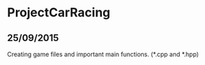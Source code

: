 # ProjectCarRacing

## 25/09/2015
Creating game files and important main functions. (*.cpp and *.hpp)
